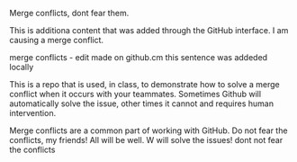 Merge conflicts, dont fear them.

This is additiona content that was added through the GitHub interface. I am causing a merge conflict.

merge conflicts - edit made on github.cm 
this sentence was addeded locally 

This is a repo that is used, in class, to demonstrate how to solve a merge conflict when it occurs with your teammates. Sometimes Github will automatically solve the issue, other times it cannot and requires human intervention.

Merge conflicts are a common part of working with GitHub. Do not fear the conflicts, my friends! All will be well. W will solve the issues! dont not fear the conflicts
